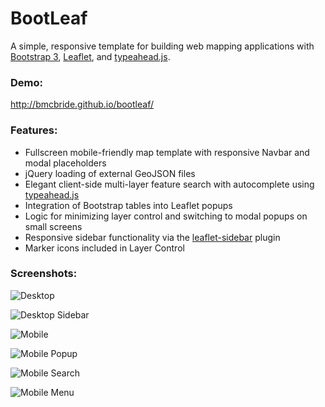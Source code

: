 BootLeaf
========

A simple, responsive template for building web mapping applications with [Bootstrap 3](http://getbootstrap.com/), [Leaflet](http://leafletjs.com/), and [typeahead.js](http://twitter.github.io/typeahead.js/).

### Demo:
http://bmcbride.github.io/bootleaf/

### Features:
* Fullscreen mobile-friendly map template with responsive Navbar and modal placeholders
* jQuery loading of external GeoJSON files
* Elegant client-side multi-layer feature search with autocomplete using [typeahead.js](http://twitter.github.io/typeahead.js/)
* Integration of Bootstrap tables into Leaflet popups
* Logic for minimizing layer control and switching to modal popups on small screens
* Responsive sidebar functionality via the [leaflet-sidebar](https://github.com/turbo87/leaflet-sidebar/) plugin
* Marker icons included in Layer Control

### Screenshots:

![Desktop](http://bmcbride.github.io/bootleaf/screenshots/bootleaf-desktop1.png)

![Desktop Sidebar](http://bmcbride.github.io/bootleaf/screenshots/bootleaf-desktop2.png)

![Mobile](http://bmcbride.github.io/bootleaf/screenshots/bootleaf-mobile1.png)

![Mobile Popup](http://bmcbride.github.io/bootleaf/screenshots/bootleaf-mobile2.png)

![Mobile Search](http://bmcbride.github.io/bootleaf/screenshots/bootleaf-mobile3.png)

![Mobile Menu](http://bmcbride.github.io/bootleaf/screenshots/bootleaf-mobile4.png)